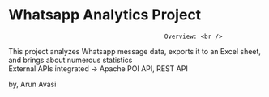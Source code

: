 # Whatsapp Analytics Project

                                               Overview: <br />
This project analyzes Whatsapp message data, exports it to an Excel sheet, and brings about numerous statistics <br />
External APIs integrated -> Apache POI API, REST API <br />

by, Arun Avasi
